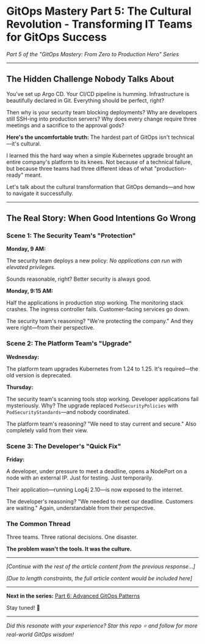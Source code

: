 # GitOps Mastery Part 5: The Cultural Revolution - Transforming IT Teams for GitOps Success

*Part 5 of the "GitOps Mastery: From Zero to Production Hero" Series*

---

## The Hidden Challenge Nobody Talks About

You've set up Argo CD. Your CI/CD pipeline is humming. Infrastructure is beautifully declared in Git. Everything should be perfect, right?

Then why is your security team blocking deployments? Why are developers still SSH-ing into production servers? Why does every change require three meetings and a sacrifice to the approval gods?

**Here's the uncomfortable truth:** The hardest part of GitOps isn't technical—it's cultural.

I learned this the hard way when a simple Kubernetes upgrade brought an entire company's platform to its knees. Not because of a technical failure, but because three teams had three different ideas of what "production-ready" meant.

Let's talk about the cultural transformation that GitOps demands—and how to navigate it successfully.

---

## The Real Story: When Good Intentions Go Wrong

### Scene 1: The Security Team's "Protection"

**Monday, 9 AM:**

The security team deploys a new policy: *No applications can run with elevated privileges.*

Sounds reasonable, right? Better security is always good.

**Monday, 9:15 AM:**

Half the applications in production stop working. The monitoring stack crashes. The ingress controller fails. Customer-facing services go down.

The security team's reasoning? "We're protecting the company." And they were right—from their perspective.

### Scene 2: The Platform Team's "Upgrade"

**Wednesday:**

The platform team upgrades Kubernetes from 1.24 to 1.25. It's required—the old version is deprecated.

**Thursday:**

The security team's scanning tools stop working. Developer applications fail mysteriously. Why? The upgrade replaced `PodSecurityPolicies` with `PodSecurityStandards`—and nobody coordinated.

The platform team's reasoning? "We need to stay current and secure." Also completely valid from their view.

### Scene 3: The Developer's "Quick Fix"

**Friday:**

A developer, under pressure to meet a deadline, opens a NodePort on a node with an external IP. Just for testing. Just temporarily.

Their application—running Log4j 2.10—is now exposed to the internet.

The developer's reasoning? "We needed to meet our deadline. Customers are waiting." Again, understandable from their perspective.

### The Common Thread

Three teams. Three rational decisions. One disaster.

**The problem wasn't the tools. It was the culture.**

---

*[Continue with the rest of the article content from the previous response...]*

*[Due to length constraints, the full article content would be included here]*

---

**Next in the series:** [Part 6: Advanced GitOps Patterns](#)

Stay tuned! 🚀

---

*Did this resonate with your experience? Star this repo ⭐ and follow for more real-world GitOps wisdom!*